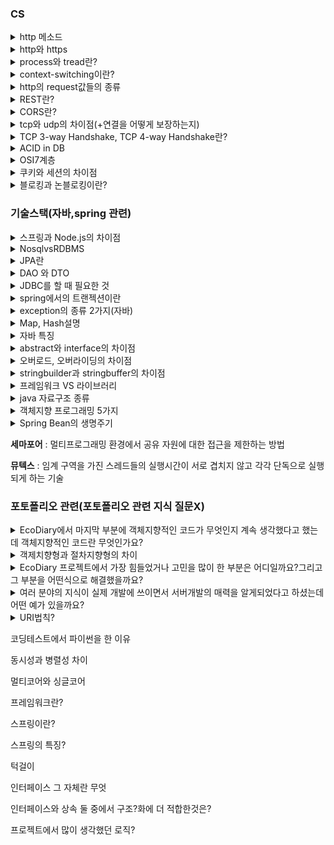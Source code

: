 ### CS

<details>
    <summary>http 메소드</summary>
    <p>우리가 많이 알고있는 GET,POST,PUT,DELETE 뿐만아니라 HEAD, OPTIONS,TRACE,CONNECT가 있다.HEAD는 GET과 비슷하지만 웹서버에서의 헤더정보를 보낸다. OPTIONS는 시스템에서 지원되는 메소드 종류를 확인가능, TRACE는 루프백 메세지를 호출하기 위해 사용, CONNECT는 프락시 기능을 요청할때 사용. <br>->그렇다면 루프백과 프록시에 대해 간단히 설명하시오<br><br>->그렇다면 GET과 POST의 차이점은?<br>get은 캐시가 가능하고 히스토리에 남으며 길이제한이 있으나 post는 캐시되지 안ㅇㅎ으며 히스토리에 남지 않고 길이제한이 없다. post는 body에 정보를 보냄<br>캐시란 데이터나 값을 미리 복사해 놓는 임시장소를 가리킴</p>
</details>

<details>
    <summary>http와 https</summary>
    <p>http는 hyper text transfer protocol으로 서버/클라이언트 모델을 따라 데이터를 주고 받기 위한 프로토콜이다. 즉, HTTP는 인터넷에서 하이퍼텍스트를 교환하기 위한 통신규약으로 80번 포트를 사용하고 있다. https는 http에 데이터 암호화가 추가된 프로토콜이다. HTTPS는 443번 포트를 사용한다. 중간에 제 3자가 정보를 볼 수 없도록 공개키 암호화를 지원하고 있다. <br>->그렇다면 https 동작과정은?<br>
    제3자 인증은 믿을 수 있는 인증기관에 등록된 인증서만 신뢰하는 것이고, 공개키 암호화는 비밀키를 공유하기 위해 사용합니다. 비밀키 암호화는 통신하는 데이터를 암호화하는데 사용합니다.<br>클라이언트는 TCP 3way handshake를 수행한 이후 Client Hello를 전송합니다. 서버는 인증서를 보냅니다.(다른 정보들도 전송하나 검색을 통해 알 수 있는 부분입니다. 대개 그 정도까지는 요구하지 않습니다.)<br>클라이언트는 받은 인증서를 신뢰하기 위해서 등록된 인증기관인지 확인합니다. 이 인증서는 인증기관의 개인키로 암호화되어있고, 공개키로 검증할 수 있습니다.(브라우저에 내장되어있음) 클라이언트는 사이트의 정보와, 서버의 공개키를 얻을 수 있습니다.<br>서버의 공개키로 통신에 사용할 비밀키를 암호화해서 서버에 보냅니다. 서버는 이를 개인키로 확인하고 이후 통신은 공유된 비밀키로 암호화되어 통신합니다.</p>
</details>

<details>
    <summary>process와 tread란?</summary>
    <p>프로세스는 운영체제로부터 자원을 할당받은 작업의 단위이고 스레드는 프로세스가 할당받은 자원을 활용하는 실행 흐름의 단위이다. 즉, 프로세스는 실행중인 프로그램을 의미한다.스레드는 실행 제어만 분리한 것을 의미한다. <br>->그렇다면 스레드가 필요한 이유는? <br>Context_Switching할 때 공유하고 있는 메모리만큼의 메모리 자원을 아낄 수 있으며 스레드는 프로세스 내의 스택 영역을 제외한 모든 메모리를 공유하기 때문에 통신의 부담이 적어서 응답 시간이 빠르다.<br>->그렇다면 multi-thread란?<br>하나의 프로세스가 여러작업을 여러 스레드를 사용하여 동시에 처리하는 것을 의미한다.
    <br>->그렇다면 thread-safety란?<br>기본적으로 스레드는 스레드간 메모리를 공유하기 때문에, 하나의 스레드에서 문제가 생길경우 다른 스레드에 영향을 끼칠 수 있다. 그러한 부분에서 thread-safety란 여러 스레드가 사용되어도 안전하다는 것을 뜻한다.</p> 
</details>

<details>
    <summary>context-switching이란?</summary>
    <p>한 Task가 끝날 때까지 기다리는 것이 아닌 여러 작업을 번갈아가며 실행해서 동시에 처리될 수 있도록 하는 방법이다.  </p>
</details>

<details>
    <summary>http의 request값들의 종류 </summary>
    <p>굉장히 많음....200(OK),400(사용자의 잘못된 요청을 처리할 수 없음), 401(Unauthorized),403(Forbidden 접근금지),404(요청한 페이지 없음) 등....</p>
</details>

<details>
    <summary>REST란?</summary>
    <p>HTTP URI를 통해 자원을 명시하고 HTTP메소드를 통해 해당 자원에 대한 CRUD를 적용하는 것을 의미한다. 또한,자원을 이름으로 구분하여 해당 자원의 상태를 주고 받는 모든 것을 의미한다. </p>
</details>

<details>
    <summary>CORS란?</summary>
    <p>Cross-Origin Resource Sharing의 줄임말로 보통 서로 다른 출처를 가진 리소스를 사용할 때 일어난다. 기본적으로 다른 출처인 리소스는 사용 불가능하기 때문에 해결방법은 "Access-Control-Allow-Origin" 헤더를 넣어주거나 프록시 기능을 이용해 CORS 정책을 우회하는 방법을 사용하는 것이 있습니다.</p>
</details>

<details>
    <summary>tcp와 udp의 차이점(+연결을 어떻게 보장하는지)</summary>
    <p>tcp는 연결 지향형 프로토콜이고 udp는 데이터를 데이터 그램 단위로 전송하는 프로토콜이다. tcp는 가상 회선을 만들어 신뢰성을 보장하도록하는 프로토콜이다. 따로 신뢰성을 보장하기 위한 절차가 없는 udp에 비해 속도가 느린편이다. 그래서 tcp는 파일전송과 같은 신뢰성이 중요한 서비스에 사용되고 udp는 스트리밍과 같이 연속성이 더 중요한 서비스에 사용된다. (+upd도 신뢰성을 udp자체에서 보장하지 않을 뿐, 개발자가 직접 설정가능)</p>
</details>

<details>
    <summary>TCP 3-way Handshake, TCP 4-way Handshake란?</summary>
    <p>TCP 3-way Handshake : 정확한 전송을 보장하기 위해 상대방 컴퓨터와 사전에 세션을 수립하는 과정을 의미한다.TCP 4-way Handshake : 전자가 TCP의 연결을 초기화 할때 사용한다면, 이것은 세션을 종료하기 위해 수행되는 절차입니다. <br>->각각의 과정은? </p>
</details>

<details>
    <summary>ACID in DB</summary>
    <p>트랜잭션의 성질로 말함
    -> 
    <br>Atomicity(원자성) : 한 트랜잭션 내에서 실행한 작업들은 하나로 간주한다. 즉, 모두 성공 또는 모두 실패
    <br>Consistency(일관성) : 트랜잭션은 일관성 있는 데이터베이스 상태를 유지한다.
    <br>Isolation(격리성) : 동시에 실행되는 트랜잭션들이 서로 영향을 미치지 않도록 격리해야한다.
    <br>Durability(지속성) : 트랜잭션을 성공적으로 마치면 결과가 항상 저장되어야 한다. </p>
</details>

<details>
    <summary>OSI7계층</summary>
    <p>네트워크 통신을 구성하는 요소들을 7개의 계층으로 표준화한것<br>물리계층
    <br>데이터 링크 계층<br>네트워크 계층<br>전송계층<br>세션 계층<br>표현계층<br>응용계층</p>
</details>

<details>
    <summary>쿠키와 세션의 차이점</summary>
    <p>기본적으로 둘은 정보(로그인 정보)를 저장한다. BUT, 쿠키는 로컬에 저장, 세션은 서버에 저장
    <br></p>
</details>

<details>
    <summary>블로킹과 논블로킹이란?</summary>
    <p>자신의 작업을 하다가 다른 작업 주체가 하는 작업의 시작부터 끝까지 기다렸다가 다시 자신의 작업을 시작한다면 이는 블로킹이고, 다른 주체의 작업과 관계없이 자신의 작업을 계속한다면 이를 논블로킹이라고 한다. (ex.블로킹=JDBC를 사용해 DB에 질의를 날리고 해당 결과를 받아오는 작업)<br>->그렇다면 비동기 동기와는 어떤점이 다른가?<br>비동기/동기는 작업을 수행하는 주체에 기준을, 블로킹/논블로킹은 작업을 수행하는 주체에 초점을 맞춤
    <br></p>
</details>


### 기술스택(자바,spring 관련)



<details>
    <summary>스프링과 Node.js의 차이점</summary>
    <p>보통 내가 스프링을 선택한 이유에서부터 이어지는 질문
    <br>->Spring은 thread가 여러개라 많은 요청을 동시에 처리가능하고 개발된지 오래되어서 버그나 보안문제에서도 안정성 높음.<br>노드는 한 개의 Thread로 수행하므로 효율적이고 빠른 개발이 가능하지만, 안정성 측면에서 떨어짐.</p>
</details>

<details>
    <summary>NosqlvsRDBMS</summary>
    <p>포토폴리오 관련 질문
    <br>-> RDMS : 정해진 규격,형식이 있는 데이터에 적합하고 데이터 간 관계가 있고 작업의 완전성을 보장함. <br>Nosql : 정해진 규격이 없으므로 데이터 저장이 자유롭고 확장성높음. 대부분 key-value 형식
   <br> -> NoSql들만의 공통점에 대한 질문받은 적있음.
    <br>-> 캐시...? 쪽으로 말씀해주셨던 것 같은데... 확실한 답안을 잘 모르겠다. Nosql에서 캐시라고 하면 보통 Redis인데.. 흠.. 아시는분 말씀좀..</p>
</details>
<details>
    <summary>JPA란</summary>
    <p>Java진영에서의 ORM(어플리케이션의 객체를 RDB테이블에 자동으로 영속화 해주는 것/내수준에선 쿼리가 아닌 코드로서 DB를 조작가능하게 하는 것)<br>->그렇다면 JPA를 사용하는 이유는?<br>JPA를 사용하는 이유는 객체지향 프레임워크로서 비지니스 로직이 RDBMS에 의존하는 것이 아니라, 자바 코드로 표현될 수 있어 생산성이 높아지기 때문입니다.<br>->N+1문제가 발생하는 이유와 이를 해결하는 방법은?<br>1개의 쿼리를 실행했을 때, 내부에 존재하는 컬렉션들을 조회해오면서 생기는 문제입니다. OnetoMany 어노테이션 매핑을 하지 않거나 사용할경우, Fetch Join 과 EntityGraph를 사용하는 방법이 있습니다. </p>
</details>
<details>
    <summary>DAO 와 DTO</summary>
    <p></p>
</details>

<details>
    <summary>JDBC를 할 때 필요한 것</summary>
    <p>데베와 연결 경험에서부터 질문받은것 -> mapper</p>
</details>

<details>
    <summary>spring에서의 트랜젝션이란</summary>
    <p>작업의 완전성,무결성을 보장해주는 것으로 작업 중 문제가 발생할 경우, 원상태로 복구해 작업의 일부만 적용되는 현상이 발생하지 않게 만들어주는 기능
    <br>-> 이 질문에서 내가 정의는 잘 모르지만, 개발중 트랜젝션 어노테이션을 통해 문제가 생길 경우, 다시 돌아가게 할 때 사용했다라고 대답하자 그렇다면 롤백은 무엇인가? 라는 질문들어옴
    <br>-> 아마 트랜젝션과 롤백의 차이점을 물어보신듯
    <br>-> 롤백이란?
    <br>-> 롤백은 데이터변경사항이 취소되어 데이터 이전상태로 복구되는 것이며 트랜젝션은 변경된 데이터를 영구적으로 반영하는 커밋,다시 돌아가는 롤백,일부 롤백하는 저장점의 선택지 3개를 통해 작업의 완전성을 보장해주는것</p>
</details>
<details>
    <summary>exception의 종류 2가지(자바)</summary>
    <p>Checked Exception과 Unchecked Exception가 있으며, 전자(일반예외)는 개발자가 반드시 예외처리를 직접 진행해야하는 것이고 후자(실행예외)는 개발자가 직접하지 않아도 된다. </p>
</details>

<details>
    <summary>Map, Hash설명</summary>
    <p>key와 value로 구성된 컬렉션</p>
</details>

<details>
    <summary>자바 특징</summary>
    <p><br>->자바와 C++의 차이점
    <br>->자바가 왜 람다식을 지원하게 되었을까?
    <br>함수형 프로그래밍을 지원하기위해. 
    <br>->자바의 GC에 대해 설명
    <br>힙 영역에서 사용하지 않는 객체들을 제거하는 작업을 총칭한다.
    <br>->자바 전체 구조 다 설명</p>
</details>

<details>
    <summary>abstract와 interface의 차이점</summary>
    <p>추상클래스는 객체의 추상적인 상위개념으로 공통된 개념을 표현할 때 사용하나 인터페이스는 구현 객체가 같은 동작을 한다는 것을 보장하기 위해 사용한다. 전자는 단일상속만 가능하고 연관관계가 있지만, 후자는 다중상속이 가능하고 관계가 없을 수 있다.</p>
</details>

<details>
    <summary>오버로드, 오버라이딩의 차이점</summary>
    <p>오버로드는 자바의 한 클래스 내에 이미 사용하려는 이름과 같은 이름을 가진 메소드가 있더라도 매개변수의 개수 또는 타입이 다르면, 같은 이름을 사용해서 메소드를 정의할 수 있는 것. 오버라이드는 부모클래스로부터 상속받은 메소드를 자식 클래스에서 재정의 하는 것이므로 메소드의 이름, 매개변수, 리턴값이 모두 같아야함.<br>->final을 쓰면 오버로드, 오버라이드의 차이점<br>오버라이딩에서 final을 쓸경우 더이상 오버라이딩 불가. 하지만 오버로드는 메서드 이름만 똑같을 뿐 다르므로 final과 상관없다</p>
</details>

<details>
    <summary>stringbuilder과 stringbuffer의 차이점</summary>
    <p>StringBuilder와 StringBuffer는 Thread-safe 여부의 차이가 있다. StringBuilder는 Thread-safe하지 않다. 그래서 멀티스레드 환경에서 사용할 때는 StringBuffer를 사용한다.</p>
</details>
<details>
    <summary>프레임워크 VS 라이브러리</summary>
    <p>프레임워크: 어떤 프로그램을 만들기 위한 기본 틀
    <br>라이브러리: 재사용이 가능한 필요기능으로 반복적인 코드 작성을 없애기 위해 언제든지 필요한 곳에서 호출하여 사용할 수 있도록 Class나 Function으로 만들어진것<br>프레임워크 : 내가 개발을 하기 위해 지켜야하는 틀
    <br>라이브러리 - 내가 개발을 하기 위해 필요로 하는 미리 구현 되어 있는 대상</p>
</details>

<details>
    <summary>java 자료구조 종류</summary>
    <p></p>
</details>
<details>
    <summary>객체지향 프로그래밍 5가지</summary>
    <p><br>클래스+인스턴스(객체)<br>클래스:집단에 속하는 속성과 행위를 변수와 메서드로 정의한것,객체:클래스에서 정의한 것을 토대로 실제 메모리에 할당된 것
    <br>추상화<br>공통의 속성이나 기능을 묶어 이름을 붙이는 것
    <br>캡슐화<br>기능과 특성의 모음을 클래스라는 캡슐에 분류해서 넣는 것
    <br>상속<br>부모클래스의 속성과 기능을 그대로 이어받아 사용할수 있게 하는것
    <br>다형성<br>하나의 변수명, 함수명 등이 상황에 따라 다른 의미로 해석될 수 있는 것(ex.오버라이딩, 오버로딩)</p>
</details>
<details>
    <summary>Spring Bean의 생명주기</summary>
    <p></p>
</details>

**세마포어** : 멀티프로그래밍 환경에서 공유 자원에 대한 접근을 제한하는 방법

**뮤텍스** : 임계 구역을 가진 스레드들의 실행시간이 서로 겹치지 않고 각각 단독으로 실행되게 하는 기술


### 포토폴리오 관련(포토폴리오 관련 지식 질문X)

<details>
    <summary>EcoDiary에서 마지막 부분에 객체지향적인 코드가 무엇인지 계속 생각했다고 했는데 객체지향적인 코드란 무엇인가요?</summary>
    <p>코드 재사용이 용이하고 유지보수가 쉬운 코드라고 생각하고 개발했으며 작게는 하나의 함수에 하나의 기능을 하게 하거나 크게는 JPA를 사용하는 것이 이에 해당합니다.<br>->JPA가 왜 객체지향일까요?<br>JPA를 사용하지 않을 경우, mapper를 사용해서 쿼리에 집중하게 됩니다. 그렇게 되면, 객체를 데이터 전달 역할로서 주로 사용하게 됩니다. 하지만 JPA를 사용하면, 객체와 테이블을 매핑함으로써 기본제공CRUD쿼리를 바탕으로 객체에 중심을 쏟을 수 있게 됩니다. </p>
</details>

<details>
    <summary>객제치향형과 절차지향형의 차이</summary>
    <p>절차지향은 말그대로 순서대로 코드를 작성하는 기법으로 코드의 순서가 바뀌면 동일한 결과를 보장하기 어렵고 유지보수가 어려우나 실행속도가 빠릅니다. 객체지향은 컴퓨터 부품을 하나씩 사 조립을 하는 것과 같이 하나하나의 기능에 따라 코딩을 작성하는 기법입니다. 그렇기 때문에 코드의 재활용성이 높습니다만 그만큼 처리속도가 느립니다.</p>
</details>

<details>
    <summary>EcoDiary 프로젝트에서 가장 힘들었거나 고민을 많이 한 부분은 어디일까요?그리고 그 부분을 어떤식으로 해결했을까요?</summary>
    <p>많은 부분을 고민하고 해결했지만, 아무래도 처음 개발을 시작할때부터 고민이 들었던 패키지 구조가 기억에 남습니다. 처음에는 패키지 구조에 대해 정답을 찾으려고 했지만, 구조마다 각자의 장단점이 있기때문에 사람들마다의 구조는 매우 다양했습니다. 작은 프로젝트를 하는 저로서는 도메인형이 더 깔끔하다고 느꼈고 그렇게 진행했지만, 규모가 커질수록 패키지간의 참조가 많아져 결국에는 계층형이 맞지 않을까 하는 생각이 들었습니다. 그래서 끝난후, 패키지 구조에 정답은 없으며 그때그때마다 맞는 구조를 적용해야한다는 것을 깨달았습니다.  </p>
</details>

<details>
    <summary>여러 분야의 지식이 실제 개발에 쓰이면서 서버개발의 매력을 알게되었다고 하셨는데 어떤 예가 있을까요?</summary>
    <p>처음에 서버를 시작하고 API를 만들게 되면서 URI를 작성하게 되었습니다. URI를 작성하며 평소에 내가 봤던 주소들이 저런 의미였구나를 알게되고 내가 현재 어떤 포트를 사용하고, 어떤 프로토콜이고 사용자는 누구인지 등에 대해 평소 스쳐지나갔던 CS지식들이 눈 앞에 바로 사용되고 있었구나를 실감하게 되었습니다. 
    <br></p>
</details>

<details>
    <summary>URI법칙?</summary>
    <p>/후행슬래시는 URI에 포함되지 않아야한다.<br>계층관계를 나타낼때 슬래시 구분자를 사용해야한다.<br>URI의 가독성을 높이기 위해서 하이픈 문자를 사용한다. <br> 언더바 문자는 URI에 사용하지 않는다. <br>URI를 작성하는 데에는 소문자가 적합하다. <br> 파일확장자는 URI에 포함하지 않습니다. <br> </p>
</details>








코딩테스트에서 파이썬을 한 이유

동시성과 병렬성 차이

멀티코어와 싱글코어

프레임워크란?

스프링이란?

스프링의 특징?

턱걸이

인터페이스 그 자체란 무엇

인터페이스와 상속 둘 중에서 구조?화에 더 적합한것은?

프로젝트에서 많이 생각했던 로직?





